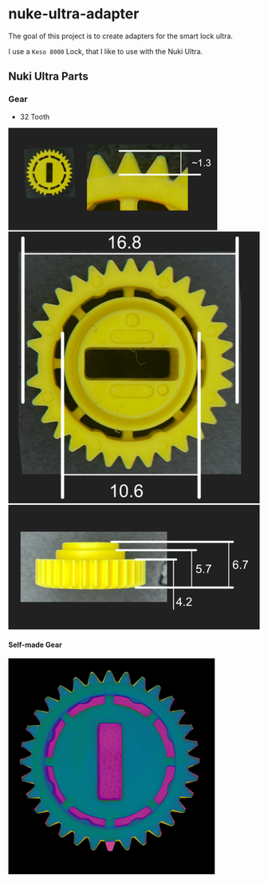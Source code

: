 # nuke-ultra-adapter

The goal of this project is to create adapters for the smart lock ultra.

I use a `Keso 8000` Lock, that I like to use with the Nuki Ultra.

## Nuki Ultra Parts

### Gear

- 32 Tooth

![Gear 1](./nuki-gear-1.png)
![Gear 2](./nuki-gear-2.png)
![Gear 2](./nuki-gear-3.png)


#### Self-made Gear

![gear-test.png](gear-test.png)
